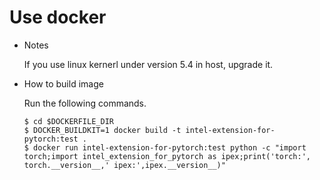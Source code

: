 # Use docker

* Notes

  If you use linux kernerl under version 5.4 in host, upgrade it.

* How to build image

  Run the following commands.

  ```console
  $ cd $DOCKERFILE_DIR
  $ DOCKER_BUILDKIT=1 docker build -t intel-extension-for-pytorch:test .
  $ docker run intel-extension-for-pytorch:test python -c "import torch;import intel_extension_for_pytorch as ipex;print('torch:', torch.__version__,' ipex:',ipex.__version__)"
  ```
